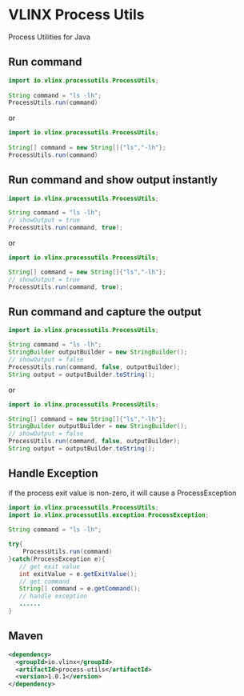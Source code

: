 # VLINX Process Utils

Process Utilities for Java

## Run command

```java
import io.vlinx.processutils.ProcessUtils;
 
String command = "ls -lh";
ProcessUtils.run(command)
```
or
```java
import io.vlinx.processutils.ProcessUtils;
 
String[] command = new String[]{"ls","-lh"};
ProcessUtils.run(command)
```


## Run command and show output instantly

```java
import io.vlinx.processutils.ProcessUtils;

String command = "ls -lh";
// showOutput = true
ProcessUtils.run(command, true);
```
or
```java
import io.vlinx.processutils.ProcessUtils;

String[] command = new String[]{"ls","-lh"};
// showOutput = true
ProcessUtils.run(command, true);
```

## Run command and capture the output

```java
import io.vlinx.processutils.ProcessUtils; 

String command = "ls -lh";
StringBuilder outputBuilder = new StringBuilder();
// showOutput = false
ProcessUtils.run(command, false, outputBuilder);
String output = outputBuilder.toString();
```
or
```java
import io.vlinx.processutils.ProcessUtils; 

String[] command = new String[]{"ls","-lh"};
StringBuilder outputBuilder = new StringBuilder();
// showOutput = false
ProcessUtils.run(command, false, outputBuilder);
String output = outputBuilder.toString();
```
## Handle Exception

if the process exit value is non-zero, it will cause a ProcessException

```java
import io.vlinx.processutils.ProcessUtils;
import io.vlinx.processutils.exception.ProcessException;
 
String command = "ls -lh";

try{
    ProcessUtils.run(command)
}catch(ProcessException e){
   // get exit value
   int exitValue = e.getExitValue();
   // get command
   String[] command = e.getCommand();
   // handle exception
   ......
}

```

## Maven

```xml
<dependency>
  <groupId>io.vlinx</groupId>
  <artifactId>process-utils</artifactId>
  <version>1.0.1</version>
</dependency>
```
